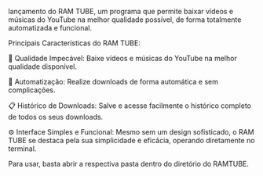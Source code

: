 lançamento do RAM TUBE, um programa que permite baixar vídeos e músicas do YouTube na melhor qualidade possível, de forma totalmente automatizada e funcional.

Principais Características do RAM TUBE:

🎥 Qualidade Impecável: Baixe vídeos e músicas do YouTube na melhor qualidade disponível.

🤖 Automatização: Realize downloads de forma automática e sem complicações.

📋 Histórico de Downloads: Salve e acesse facilmente o histórico completo de todos os seus downloads.

⚙️ Interface Simples e Funcional: Mesmo sem um design sofisticado, o RAM TUBE se destaca pela sua simplicidade e eficácia, operando diretamente no terminal.

Para usar, basta abrir a respectiva pasta dentro do diretório do RAMTUBE.
